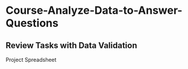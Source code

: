 # Course-Analyze-Data-to-Answer-Questions

## Review Tasks with Data Validation
Project Spreadsheet
